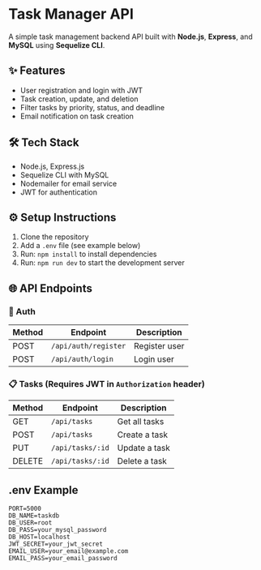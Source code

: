 # Task Manager API

A simple task management backend API built with **Node.js**, **Express**, and **MySQL** using **Sequelize CLI**.

## ✨ Features
- User registration and login with JWT
- Task creation, update, and deletion
- Filter tasks by priority, status, and deadline
- Email notification on task creation

## 🛠 Tech Stack
- Node.js, Express.js
- Sequelize CLI with MySQL
- Nodemailer for email service
- JWT for authentication

## ⚙️ Setup Instructions
1. Clone the repository
2. Add a `.env` file (see example below)
3. Run: `npm install` to install dependencies
4. Run: `npm run dev` to start the development server

## 🌐 API Endpoints

### 🔐 Auth
| Method | Endpoint              | Description     |
|--------|-----------------------|-----------------|
| POST   | `/api/auth/register`  | Register user   |
| POST   | `/api/auth/login`     | Login user      |

### 📋 Tasks (Requires JWT in `Authorization` header)
| Method | Endpoint           | Description        |
|--------|--------------------|--------------------|
| GET    | `/api/tasks`       | Get all tasks      |
| POST   | `/api/tasks`       | Create a task      |
| PUT    | `/api/tasks/:id`   | Update a task      |
| DELETE | `/api/tasks/:id`   | Delete a task      |

## .env Example

```env
PORT=5000
DB_NAME=taskdb
DB_USER=root
DB_PASS=your_mysql_password
DB_HOST=localhost
JWT_SECRET=your_jwt_secret
EMAIL_USER=your_email@example.com
EMAIL_PASS=your_email_password
